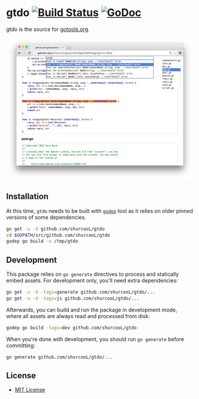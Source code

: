 # gtdo [![Build Status](https://travis-ci.org/shurcooL/gtdo.svg?branch=master)](https://travis-ci.org/shurcooL/gtdo) [![GoDoc](https://godoc.org/github.com/shurcooL/gtdo?status.svg)](https://godoc.org/github.com/shurcooL/gtdo)

gtdo is the source for [gotools.org](http://gotools.org/).

![Screenshot](Screenshot.png)

Installation
------------

At this time, `gtdo` needs to be built with [`godep`](https://github.com/tools/godep) tool as it relies on older pinned versions of some dependencies.

```bash
go get -u -d github.com/shurcooL/gtdo
cd $GOPATH/src/github.com/shurcooL/gtdo
godep go build -o /tmp/gtdo
```

Development
-----------

This package relies on `go generate` directives to process and statically embed assets. For development only, you'll need extra dependencies:

```bash
go get -u -d -tags=generate github.com/shurcooL/gtdo/...
go get -u -d -tags=js github.com/shurcooL/gtdo/...
```

Afterwards, you can build and run the package in development mode, where all assets are always read and processed from disk:

```bash
godep go build -tags=dev github.com/shurcooL/gtdo
```

When you're done with development, you should run `go generate` before committing:

```bash
go generate github.com/shurcooL/gtdo/...
```

License
-------

-	[MIT License](http://opensource.org/licenses/mit-license.php)
